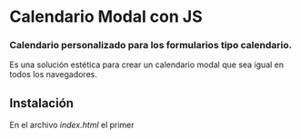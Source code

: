 # Calendario Modal con JS
### Calendario personalizado para los formularios tipo calendario. 
Es una solución estética para crear un calendario modal que sea igual en todos los navegadores.

## Instalación
En el archivo *index.html* el primer <script> es para abrir el formulario. En este ejemplo se abre al pulsar el botón abrir, pero puedes cambiar el evento en la línea:
```
botonCalendario.addEventListener("click", abrirCalendario)
```
Cambia a tu gusto el estilo en el archivo *popUpCalendario.css* dejo en las primeras líneas de código las variables para la paleta de color.
```
:root {
    --main-bg-color: #cccccc;
    --day-bg-color: #e7e7e7;
    --today-bg-color: #f09e5b;
    --text-color: #3b3b3b;
    --holiday-color: #b62020;
}
```


